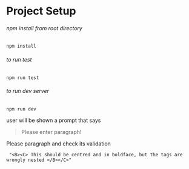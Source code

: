 #  Project Setup

###### npm install from root directory
```
npm install
```

###### to run test
```
npm run test
```
###### to run dev server
```
npm run dev
```

user will be shown a prompt that says
  > Please enter paragraph!

Please paragraph and check its validation
```
 "<B><C> This should be centred and in boldface, but the tags are wrongly nested </B></C>"

```